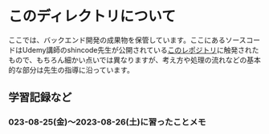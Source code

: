 # このディレクトリについて

ここでは、バックエンド開発の成果物を保管しています。ここにあるソースコードはUdemy講師のshincode先生が公開されている[このレポジトリ](https://github.com/Shin-sibainu/udemy-sns-api)に触発されたもので、もちろん細かい点いでは異なりますが、考え方や処理の流れなどの基本的な部分は先生の指導に沿っています。  

## 学習記録など

### 023-08-25(金)〜2023-08-26(土)に習ったことメモ
